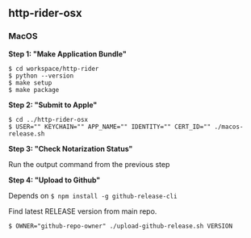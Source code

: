 ## http-rider-osx

### MacOS

**Step 1: "Make Application Bundle"**

```
$ cd workspace/http-rider
$ python --version
$ make setup
$ make package
```

**Step 2: "Submit to Apple"**

```
$ cd ../http-rider-osx
$ USER="" KEYCHAIN="" APP_NAME="" IDENTITY="" CERT_ID="" ./macos-release.sh
```

**Step 3: "Check Notarization Status"**

Run the output command from the previous step

**Step 4: "Upload to Github"**

Depends on `$ npm install -g github-release-cli`

Find latest RELEASE version from main repo.

```
$ OWNER="github-repo-owner" ./upload-github-release.sh VERSION
```

